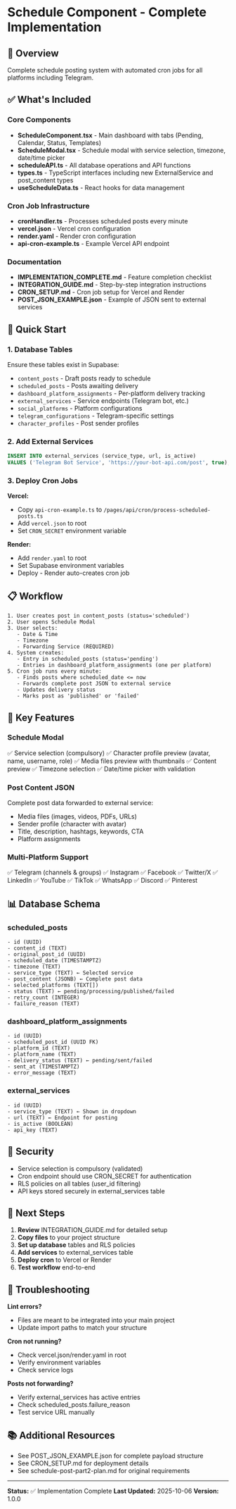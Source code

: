 # Schedule Component - Complete Implementation

## 🎯 Overview
Complete schedule posting system with automated cron jobs for all platforms including Telegram.

## ✅ What's Included

### Core Components
- **ScheduleComponent.tsx** - Main dashboard with tabs (Pending, Calendar, Status, Templates)
- **ScheduleModal.tsx** - Schedule modal with service selection, timezone, date/time picker
- **scheduleAPI.ts** - All database operations and API functions
- **types.ts** - TypeScript interfaces including new ExternalService and post_content types
- **useScheduleData.ts** - React hooks for data management

### Cron Job Infrastructure
- **cronHandler.ts** - Processes scheduled posts every minute
- **vercel.json** - Vercel cron configuration
- **render.yaml** - Render cron configuration  
- **api-cron-example.ts** - Example Vercel API endpoint

### Documentation
- **IMPLEMENTATION_COMPLETE.md** - Feature completion checklist
- **INTEGRATION_GUIDE.md** - Step-by-step integration instructions
- **CRON_SETUP.md** - Cron job setup for Vercel and Render
- **POST_JSON_EXAMPLE.json** - Example of JSON sent to external services

## 🚀 Quick Start

### 1. Database Tables
Ensure these tables exist in Supabase:
- `content_posts` - Draft posts ready to schedule
- `scheduled_posts` - Posts awaiting delivery
- `dashboard_platform_assignments` - Per-platform delivery tracking
- `external_services` - Service endpoints (Telegram bot, etc.)
- `social_platforms` - Platform configurations
- `telegram_configurations` - Telegram-specific settings
- `character_profiles` - Post sender profiles

### 2. Add External Services
```sql
INSERT INTO external_services (service_type, url, is_active)
VALUES ('Telegram Bot Service', 'https://your-bot-api.com/post', true);
```

### 3. Deploy Cron Jobs

**Vercel:**
- Copy `api-cron-example.ts` to `/pages/api/cron/process-scheduled-posts.ts`
- Add `vercel.json` to root
- Set `CRON_SECRET` environment variable

**Render:**
- Add `render.yaml` to root
- Set Supabase environment variables
- Deploy - Render auto-creates cron job

## 📋 Workflow

```
1. User creates post in content_posts (status='scheduled')
2. User opens Schedule Modal
3. User selects:
   - Date & Time
   - Timezone
   - Forwarding Service (REQUIRED)
4. System creates:
   - Entry in scheduled_posts (status='pending')
   - Entries in dashboard_platform_assignments (one per platform)
5. Cron job runs every minute:
   - Finds posts where scheduled_date <= now
   - Forwards complete post JSON to external service
   - Updates delivery status
   - Marks post as 'published' or 'failed'
```

## 🔧 Key Features

### Schedule Modal
✅ Service selection (compulsory)
✅ Character profile preview (avatar, name, username, role)
✅ Media files preview with thumbnails
✅ Content preview
✅ Timezone selection
✅ Date/time picker with validation

### Post Content JSON
Complete post data forwarded to external service:
- Media files (images, videos, PDFs, URLs)
- Sender profile (character with avatar)
- Title, description, hashtags, keywords, CTA
- Platform assignments

### Multi-Platform Support
✅ Telegram (channels & groups)
✅ Instagram
✅ Facebook
✅ Twitter/X
✅ LinkedIn
✅ YouTube
✅ TikTok
✅ WhatsApp
✅ Discord
✅ Pinterest

## 📊 Database Schema

### scheduled_posts
```
- id (UUID)
- content_id (TEXT)
- original_post_id (UUID)
- scheduled_date (TIMESTAMPTZ)
- timezone (TEXT)
- service_type (TEXT) ← Selected service
- post_content (JSONB) ← Complete post data
- selected_platforms (TEXT[])
- status (TEXT) ← pending/processing/published/failed
- retry_count (INTEGER)
- failure_reason (TEXT)
```

### dashboard_platform_assignments
```
- id (UUID)
- scheduled_post_id (UUID FK)
- platform_id (TEXT)
- platform_name (TEXT)
- delivery_status (TEXT) ← pending/sent/failed
- sent_at (TIMESTAMPTZ)
- error_message (TEXT)
```

### external_services
```
- id (UUID)
- service_type (TEXT) ← Shown in dropdown
- url (TEXT) ← Endpoint for posting
- is_active (BOOLEAN)
- api_key (TEXT)
```

## 🔐 Security

- Service selection is compulsory (validated)
- Cron endpoint should use CRON_SECRET for authentication
- RLS policies on all tables (user_id filtering)
- API keys stored securely in external_services table

## 📝 Next Steps

1. **Review** INTEGRATION_GUIDE.md for detailed setup
2. **Copy files** to your project structure
3. **Set up database** tables and RLS policies
4. **Add services** to external_services table
5. **Deploy cron** to Vercel or Render
6. **Test workflow** end-to-end

## 🐛 Troubleshooting

**Lint errors?**
- Files are meant to be integrated into your main project
- Update import paths to match your structure

**Cron not running?**
- Check vercel.json/render.yaml in root
- Verify environment variables
- Check service logs

**Posts not forwarding?**
- Verify external_services has active entries
- Check scheduled_posts.failure_reason
- Test service URL manually

## 📚 Additional Resources

- See POST_JSON_EXAMPLE.json for complete payload structure
- See CRON_SETUP.md for deployment details
- See schedule-post-part2-plan.md for original requirements

---

**Status:** ✅ Implementation Complete
**Last Updated:** 2025-10-06
**Version:** 1.0.0
